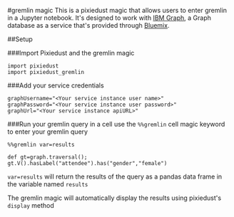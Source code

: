 #gremlin magic
This is a pixiedust magic that allows users to enter gremlin in a Jupyter notebook. It's designed to work with [IBM Graph](http://ibm.biz/ibm-graph), a Graph database as a service that's provided through [Bluemix](http://bluemix.net).

##Setup

###Import Pixiedust and the gremlin magic

```
import pixiedust
import pixiedust_gremlin
```

###Add your service credentials
```
graphUsername="<Your service instance user name>"
graphPassword="<Your service instance user password>"
graphUrl="<Your service instance apiURL>"
```

###Run your gremlin query
in a cell use the `%%gremlin` cell magic keyword to enter your gremlin query

```
%%gremlin var=results

def gt=graph.traversal();
gt.V().hasLabel("attendee").has("gender","female")
```
`var=results` will return the results of the query as a pandas data frame in the variable named `results`

The gremlin magic will automatically display the results using pixiedust's `display` method
